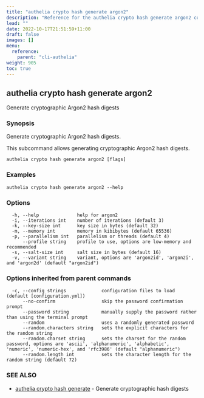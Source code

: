 ```yaml
---
title: "authelia crypto hash generate argon2"
description: "Reference for the authelia crypto hash generate argon2 command."
lead: ""
date: 2022-10-17T21:51:59+11:00
draft: false
images: []
menu:
  reference:
    parent: "cli-authelia"
weight: 905
toc: true
---
```


## authelia crypto hash generate argon2

Generate cryptographic Argon2 hash digests

### Synopsis

Generate cryptographic Argon2 hash digests.

This subcommand allows generating cryptographic Argon2 hash digests.

```
authelia crypto hash generate argon2 [flags]
```

### Examples

```
authelia crypto hash generate argon2 --help
```

### Options

```
  -h, --help              help for argon2
  -i, --iterations int    number of iterations (default 3)
  -k, --key-size int      key size in bytes (default 32)
  -m, --memory int        memory in kibibytes (default 65536)
  -p, --parallelism int   parallelism or threads (default 4)
      --profile string    profile to use, options are low-memory and recommended
  -s, --salt-size int     salt size in bytes (default 16)
  -v, --variant string    variant, options are 'argon2id', 'argon2i', and 'argon2d' (default "argon2id")
```

### Options inherited from parent commands

```
  -c, --config strings             configuration files to load (default [configuration.yml])
      --no-confirm                 skip the password confirmation prompt
      --password string            manually supply the password rather than using the terminal prompt
      --random                     uses a randomly generated password
      --random.characters string   sets the explicit characters for the random string
      --random.charset string      sets the charset for the random password, options are 'ascii', 'alphanumeric', 'alphabetic', 'numeric', 'numeric-hex', and 'rfc3986' (default "alphanumeric")
      --random.length int          sets the character length for the random string (default 72)
```

### SEE ALSO

* [authelia crypto hash generate](authelia_crypto_hash_generate.md)	 - Generate cryptographic hash digests

